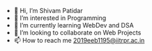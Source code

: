 - 👋 Hi, I’m Shivam Patidar
- 👀 I’m interested in Programming
- 🌱 I’m currently learning WebDev and DSA
- 💞️ I’m looking to collaborate on Web Projects
- 📫 How to reach me 2019eeb1195@iitrpr.ac.in

<!---
stoneman06/stoneman06 is a ✨ special ✨ repository because its `README.md` (this file) appears on your GitHub profile.
You can click the Preview link to take a look at your changes.
--->
